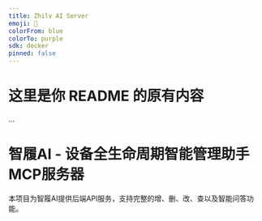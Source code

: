 ```yaml
---
title: Zhilv AI Server
emoji: 🤖
colorFrom: blue
colorTo: purple
sdk: docker
pinned: false
---
```


# 这里是你 README 的原有内容
...
# 智履AI - 设备全生命周期智能管理助手 MCP服务器

本项目为智履AI提供后端API服务，支持完整的增、删、改、查以及智能问答功能。
